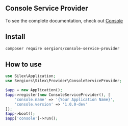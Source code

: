 Console Service Provider
------------------------

To see the complete documentation, check out [Console](http://symfony.com/doc/current/components/console/introduction.html)

Install
-------
```bash
composer require sergiors/console-service-provider
```

How to use
----------
```php
use Silex\Application;
use Sergiors\Silex\Provider\ConsoleServiceProvider;

$app = new Application();
$app->register(new ConsoleServiceProvider(), [
    'console.name' => '{Your Application Name}',
    'console.version' => '1.0.0-dev'
]);
$app->boot();
$app['console']->run();
```
